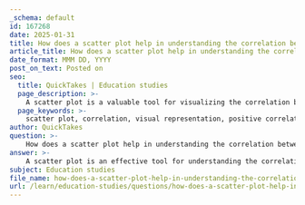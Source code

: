 ```yaml
---
_schema: default
id: 167268
date: 2025-01-31
title: How does a scatter plot help in understanding the correlation between variables?
article_title: How does a scatter plot help in understanding the correlation between variables?
date_format: MMM DD, YYYY
post_on_text: Posted on
seo:
  title: QuickTakes | Education studies
  page_description: >-
    A scatter plot is a valuable tool for visualizing the correlation between two variables, helping to identify patterns, types of correlation, and the strength of relationships through data points plotted on a two-dimensional graph.
  page_keywords: >-
    scatter plot, correlation, visual representation, positive correlation, negative correlation, strength of correlation, line of best fit, data analysis, continuous variables, data interpretation
author: QuickTakes
question: >-
    How does a scatter plot help in understanding the correlation between variables?
answer: >-
    A scatter plot is an effective tool for understanding the correlation between two continuous variables. It visually represents the relationship by plotting individual data points on a two-dimensional graph, where one variable is represented on the X-axis (independent variable) and the other on the Y-axis (dependent variable). Here’s how a scatter plot aids in understanding correlations:\n\n1. **Visual Representation of Data**: Each point on the scatter plot corresponds to an observation in the dataset. For example, if you are analyzing the relationship between study hours and exam scores, each point represents a student's study hours (X-axis) and their corresponding exam score (Y-axis). This visual representation allows for immediate recognition of patterns or trends.\n\n2. **Identifying Correlation**: By observing the arrangement of data points, one can determine the type of correlation:\n   - **Positive Correlation**: If the points trend upwards from left to right, it indicates that as one variable increases, the other variable also tends to increase.\n   - **Negative Correlation**: If the points trend downwards, it suggests that as one variable increases, the other variable tends to decrease.\n   - **No Correlation**: If the points are scattered without any discernible pattern, it indicates that there is no significant relationship between the variables.\n\n3. **Strength of Correlation**: The closeness of the data points to a line of best fit (a line that best represents the data) can indicate the strength of the correlation. A tighter clustering of points around the line suggests a stronger correlation, while a wider spread indicates a weaker correlation.\n\n4. **Best Fit Line**: Often, a line of best fit is added to the scatter plot to summarize the relationship between the variables. This line helps in predicting values and understanding the overall trend in the data.\n\n5. **Contextual Analysis**: Scatter plots allow for the consideration of context. For instance, if a scatter plot shows a strong positive correlation between study hours and exam scores, it may suggest that increased study time leads to better performance. However, understanding external factors (like the quality of study materials or teaching methods) is essential for a comprehensive analysis.\n\nIn summary, scatter plots are invaluable for visualizing and interpreting the correlation between two variables, enabling researchers and analysts to draw meaningful conclusions from their data.
subject: Education studies
file_name: how-does-a-scatter-plot-help-in-understanding-the-correlation-between-variables.md
url: /learn/education-studies/questions/how-does-a-scatter-plot-help-in-understanding-the-correlation-between-variables
---
```


&nbsp;
